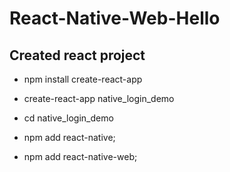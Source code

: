 # React-Native-Web-Hello



## Created react project

- npm install create-react-app
- create-react-app native_login_demo
- cd native_login_demo

- npm add react-native;
- npm add react-native-web;
